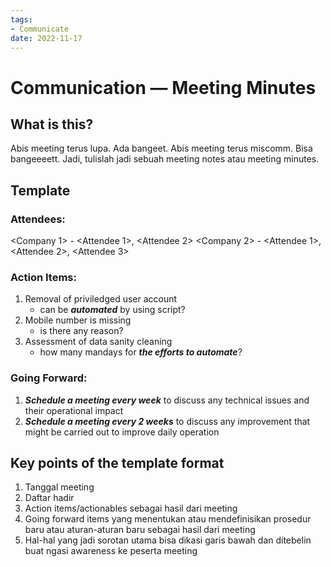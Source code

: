 ```yaml
---
tags:
- Communicate
date: 2022-11-17
---
```


# Communication — Meeting Minutes

## What is this?
Abis meeting terus lupa. Ada bangeet. Abis meeting terus miscomm. Bisa bangeeeett. Jadi, tulislah jadi sebuah meeting notes atau meeting minutes.



## Template

### Attendees:
<Company 1> - <Attendee 1>, <Attendee 2>
<Company 2> - <Attendee 1>, <Attendee 2>, <Attendee 3>



### Action Items:
1. Removal of priviledged user account
	- can be _**automated**_ by using script?
2. Mobile number is missing
	- is there any reason?
3. Assessment of data sanity cleaning
	- how many mandays for _**the efforts to automate**_?



### Going Forward:
1. _**Schedule a meeting every week**_ to discuss any technical issues and their operational impact
2. _**Schedule a meeting every 2 weeks**_ to discuss any improvement that might be carried out to improve daily operation



## Key points of the template format
1. Tanggal meeting
2. Daftar hadir
3. Action items/actionables sebagai hasil dari meeting
4. Going forward items yang menentukan atau mendefinisikan prosedur baru atau aturan-aturan baru sebagai hasil dari meeting
5. Hal-hal yang jadi sorotan utama bisa dikasi garis bawah dan ditebelin buat ngasi awareness ke peserta meeting